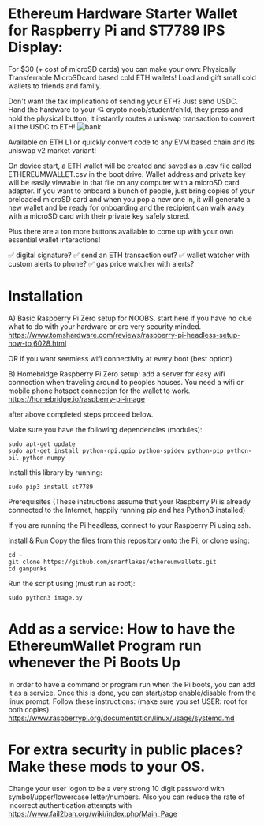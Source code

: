 # Ethereum Hardware Starter Wallet for Raspberry Pi and ST7789 IPS Display:

For $30 (+ cost of microSD cards) you can make your own: Physically Transferrable MicroSDcard based cold ETH wallets! Load and gift small cold wallets to friends and family.

Don't want the tax implications of sending your ETH?  Just send USDC. 
Hand the hardware to your 💘 crypto noob/student/child, they press and hold the physical button, it instantly routes a uniswap transaction to convert all the USDC to ETH!
![bank](https://user-images.githubusercontent.com/75555569/191143990-8c33be18-0b7e-4569-9f18-d8284ca2c219.jpg)

Available on ETH L1 or quickly convert code to any EVM based chain and its uniswap v2 market variant!

On device start, a ETH wallet will be created and saved as a .csv file called ETHEREUMWALLET.csv in the boot drive. Wallet address and private key will be easily viewable in that file on any computer with a microSD card adapter. If you want to onboard a bunch of people, just bring copies of your preloaded microSD card and when you pop a new one in, it will generate a new wallet and be ready for onboarding and the recipient can walk away with a microSD card with their private key safely stored.

Plus there are a ton more buttons available to come up with your own essential wallet interactions!

✅ digital signature?
✅ send an ETH transaction out?
✅ wallet watcher with custom alerts to phone?
✅ gas price watcher with alerts?



# Installation

A) Basic Raspberry Pi Zero setup for NOOBS.  start here if you have no clue what to do with your hardware or are very security minded.
https://www.tomshardware.com/reviews/raspberry-pi-headless-setup-how-to,6028.html

OR if you want seemless wifi connectivity at every boot (best option)

B) Homebridge Raspberry Pi Zero setup: add a server for easy wifi connection when traveling around to peoples houses. You need a wifi or mobile phone hotspot connection for the wallet to work.
https://homebridge.io/raspberry-pi-image

after above completed steps proceed below. 

Make sure you have the following dependencies (modules):

````
sudo apt-get update
sudo apt-get install python-rpi.gpio python-spidev python-pip python-pil python-numpy
````

Install this library by running:

````
sudo pip3 install st7789
````

Prerequisites
(These instructions assume that your Raspberry Pi is already connected to the Internet, happily running pip and has Python3 installed)

If you are running the Pi headless, connect to your Raspberry Pi using ssh.

Install & Run
Copy the files from this repository onto the Pi, or clone using:

```````````
cd ~
git clone https://github.com/snarflakes/ethereumwallets.git
cd ganpunks
```````````

Run the script using (must run as root):

`````````````
sudo python3 image.py
`````````````

# Add as a service: How to have the EthereumWallet Program run whenever the Pi Boots Up 

In order to have a command or program run when the Pi boots, you can add it as a service. Once this is done, you can start/stop enable/disable from the linux prompt.
Follow these instructions: (make sure you set USER: root for both copies)
https://www.raspberrypi.org/documentation/linux/usage/systemd.md

# For extra security in public places? Make these mods to your OS.

Change your user logon to be a very strong 10 digit password with symbol/upper/lowercase letter/numbers.  Also you can reduce the rate of incorrect authentication attempts with https://www.fail2ban.org/wiki/index.php/Main_Page
